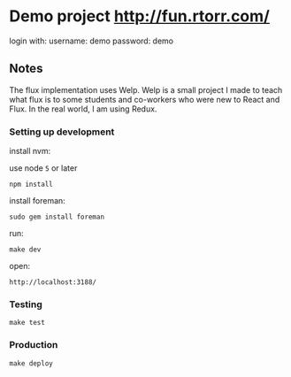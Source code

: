 # Demo project http://fun.rtorr.com/

login with:
username: demo
password: demo

## Notes

The flux implementation uses Welp. Welp is a small project I made to teach what flux is to some students and
co-workers who were new to React and Flux. In the real world, I am using Redux.

### Setting up development

install nvm:

use node `5` or later

`npm install`

install foreman:

`sudo gem install foreman`

run:

`make dev`

open:

`http://localhost:3188/`


### Testing

`make test`


### Production

`make deploy`



